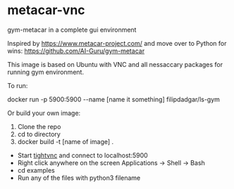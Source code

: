 # metacar-vnc
gym-metacar in a complete gui environment

Inspired by https://www.metacar-project.com/ 
and move over to Python for wins: https://github.com/AI-Guru/gym-metacar

This image is based on Ubuntu with VNC and all nessaccary packages for running gym environment.

To run:

docker run -p 5900:5900 --name [name it something] filipdadgar/ls-gym

Or build your own image:

1. Clone the repo
2. cd to directory
3. docker build -t [name of image] .


* Start [tightvnc](https://www.tightvnc.com) and connect to localhost:5900
* Right click anywhere on the screen Applications -> Shell -> Bash
* cd examples
* Run any of the files with python3 filename
